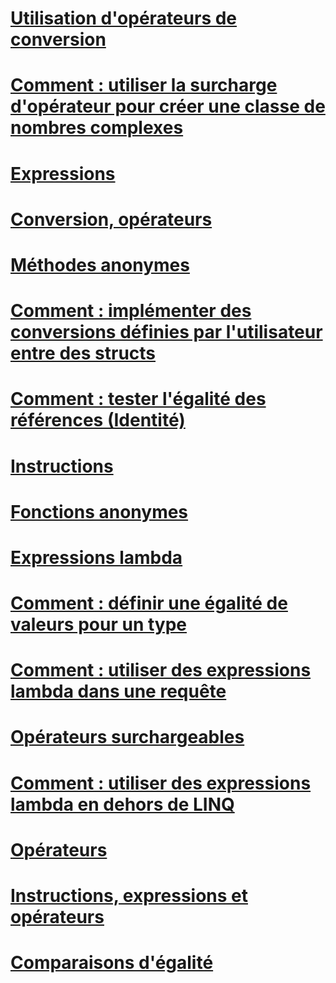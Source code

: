 # [Utilisation d'opérateurs de conversion](using-conversion-operators.md)
# [Comment : utiliser la surcharge d'opérateur pour créer une classe de nombres complexes](how-to-use-operator-overloading-to-create-a-complex-number-class.md)
# [Expressions](expressions.md)
# [Conversion, opérateurs](conversion-operators.md)
# [Méthodes anonymes](anonymous-methods.md)
# [Comment : implémenter des conversions définies par l'utilisateur entre des structs](how-to-implement-user-defined-conversions-between-structs.md)
# [Comment : tester l'égalité des références (Identité)](how-to-test-for-reference-equality-identity.md)
# [Instructions](statements.md)
# [Fonctions anonymes](anonymous-functions.md)
# [Expressions lambda](lambda-expressions.md)
# [Comment : définir une égalité de valeurs pour un type](how-to-define-value-equality-for-a-type.md)
# [Comment : utiliser des expressions lambda dans une requête](how-to-use-lambda-expressions-in-a-query.md)
# [Opérateurs surchargeables](overloadable-operators.md)
# [Comment : utiliser des expressions lambda en dehors de LINQ](how-to-use-lambda-expressions-outside-linq.md)
# [Opérateurs](operators.md)
# [Instructions, expressions et opérateurs](index.md)
# [Comparaisons d'égalité](equality-comparisons.md)
